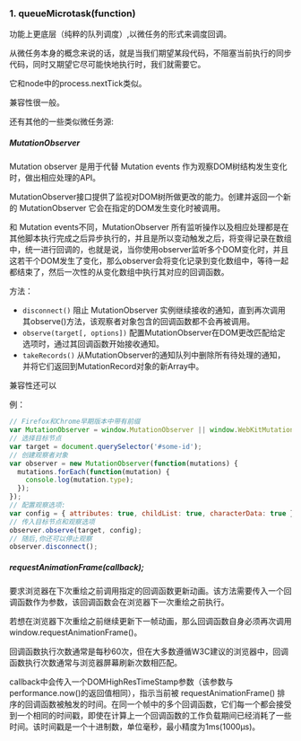 ### 1. queueMicrotask(function)

功能上更底层（纯粹的队列调度）,以微任务的形式来调度回调。

从微任务本身的概念来说的话，就是当我们期望某段代码，不阻塞当前执行的同步代码，同时又期望它尽可能快地执行时，我们就需要它。

它和node中的process.nextTick类似。

兼容性很一般。

还有其他的一些类似微任务源:

##### MutationObserver

Mutation observer 是用于代替 Mutation events 作为观察DOM树结构发生变化时，做出相应处理的API。

MutationObserver接口提供了监视对DOM树所做更改的能力。创建并返回一个新的 MutationObserver 它会在指定的DOM发生变化时被调用。

和 Mutation events不同，MutationObserver 所有监听操作以及相应处理都是在其他脚本执行完成之后异步执行的，并且是所以变动触发之后，将变得记录在数组中，统一进行回调的，也就是说，当你使用observer监听多个DOM变化时，并且这若干个DOM发生了变化，那么observer会将变化记录到变化数组中，等待一起都结束了，然后一次性的从变化数组中执行其对应的回调函数。

方法：

* `disconnect()`  阻止 MutationObserver 实例继续接收的通知，直到再次调用其observe()方法，该观察者对象包含的回调函数都不会再被调用。
* `observe(target[, options])` 配置MutationObserver在DOM更改匹配给定选项时，通过其回调函数开始接收通知。
* `takeRecords()` 从MutationObserver的通知队列中删除所有待处理的通知，并将它们返回到MutationRecord对象的新Array中。

兼容性还可以

例：

```javascript
// Firefox和Chrome早期版本中带有前缀
var MutationObserver = window.MutationObserver || window.WebKitMutationObserver || window.MozMutationObserver
// 选择目标节点
var target = document.querySelector('#some-id'); 
// 创建观察者对象
var observer = new MutationObserver(function(mutations) {  
  mutations.forEach(function(mutation) { 
    console.log(mutation.type); 
  }); 
}); 
// 配置观察选项:
var config = { attributes: true, childList: true, characterData: true } 
// 传入目标节点和观察选项
observer.observe(target, config); 
// 随后,你还可以停止观察
observer.disconnect();
```

##### requestAnimationFrame(callback);

要求浏览器在下次重绘之前调用指定的回调函数更新动画。该方法需要传入一个回调函数作为参数，该回调函数会在浏览器下一次重绘之前执行。

若想在浏览器下次重绘之前继续更新下一帧动画，那么回调函数自身必须再次调用window.requestAnimationFrame()。

回调函数执行次数通常是每秒60次，但在大多数遵循W3C建议的浏览器中，回调函数执行次数通常与浏览器屏幕刷新次数相匹配。

callback中会传入一个DOMHighResTimeStamp参数（该参数与performance.now()的返回值相同），指示当前被 requestAnimationFrame() 排序的回调函数被触发的时间。在同一个帧中的多个回调函数，它们每一个都会接受到一个相同的时间戳，即使在计算上一个回调函数的工作负载期间已经消耗了一些时间。该时间戳是一个十进制数，单位毫秒，最小精度为1ms(1000μs)。